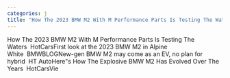 ```yaml
---
categories: j
title: "How The 2023 BMW M2 With M Performance Parts Is Testing The Waters  HotCars"
---
```

How The 2023 BMW M2 With M Performance Parts Is Testing The Waters&nbsp;&nbsp;HotCarsFirst look at the 2023 BMW M2 in Alpine White&nbsp;&nbsp;BMWBLOGNew-gen BMW M2 may come as an EV, no plan for hybrid&nbsp;&nbsp;HT AutoHere"s How The Explosive BMW M2 Has Evolved Over The Years&nbsp;&nbsp;HotCarsVie